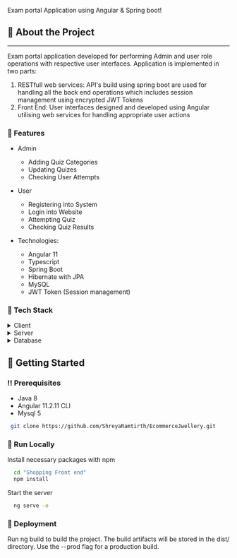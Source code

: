   <p>
    Exam portal Application using Angular & Spring boot! 
  </p>

<!-- About the Project -->
## :star2: About the Project

---------
Exam portal application developed for performing Admin and user role operations with respective user interfaces. Application is implemented in two parts:
1. RESTfull web services: API's build using spring boot are used for handling all the back end operations which includes session management using encrypted JWT Tokens 
2. Front End: User interfaces designed and developed using Angular utilising web services for handling appropriate user actions  

### :dart: Features

* Admin
  * Adding Quiz Categories
  * Updating Quizes
  * Checking User Attempts
* User
  * Registering into System
  * Login into Website
  * Attempting Quiz
  * Checking Quiz Results

* Technologies: 
  * Angular 11
  * Typescript
  * Spring Boot
  * Hibernate with JPA 
  * MySQL
  * JWT Token (Session management)


<!-- TechStack -->
### :space_invader: Tech Stack

<details>
  <summary>Client</summary>
  <ul>
    <li><a href="https://www.typescriptlang.org/">Typescript</a></li>
    <li><a href="https://angular.io/">Angular</a></li>
    <li><a href="https://getbootstrap.com/docs/4.0/getting-started/introduction/">Bootstrap 4</a></li>
  </ul>
</details>

<details>
  <summary>Server</summary>
  <ul>
    <li><a href="https://spring.io/">Spring Boot</a></li>
    <li><a href="https://www.baeldung.com/spring-boot-hibernate">Hibernate with Spring boot</a></li>
  </ul>
</details>

<details>
<summary>Database</summary>
  <ul>
    <li><a href="https://www.mysql.com/">MySQL</a></li>
  </ul>
</details>

<!-- Getting Started -->
## 	:toolbox: Getting Started

<!-- Prerequisites -->
### :bangbang: Prerequisites

- Java 8
- Angular 11.2.11 CLI
- Mysql 5


```bash
 git clone https://github.com/ShreyaRamtirth/EcommerceJwellery.git 
```

### :running: Run Locally

Install necessary packages with npm

```bash
  cd "Shopping Front end"
  npm install
```

Start the server

```bash
  ng serve -o
```


<!-- Deployment -->
### :triangular_flag_on_post: Deployment

Run ng build to build the project. The build artifacts will be stored in the dist/ directory. Use the --prod flag for a production build.
